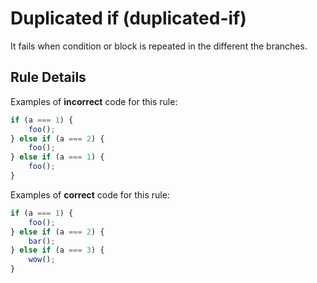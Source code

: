 # Duplicated if (duplicated-if)

It fails when condition or block is repeated in the different the branches.

## Rule Details

Examples of **incorrect** code for this rule:

```js
if (a === 1) {
	foo();
} else if (a === 2) {
	foo();
} else if (a === 1) {
	foo();
}
```

Examples of **correct** code for this rule:

```js
if (a === 1) {
	foo();
} else if (a === 2) {
	bar();
} else if (a === 3) {
	wow();
}
```
